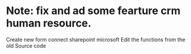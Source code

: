 # Note: fix and ad some fearture crm human resource.
Create new form
connect sharepoint microsoft
Edit the functions from the old Source code
